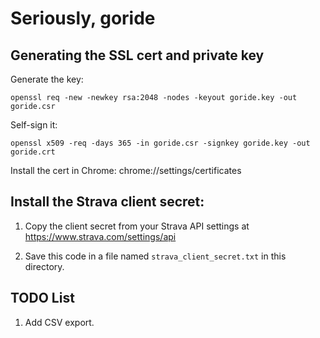 # Seriously, goride

## Generating the SSL cert and private key

Generate the key:

```shell
openssl req -new -newkey rsa:2048 -nodes -keyout goride.key -out goride.csr
```

Self-sign it:

```shell
openssl x509 -req -days 365 -in goride.csr -signkey goride.key -out goride.crt
```

Install the cert in Chrome: chrome://settings/certificates

## Install the Strava client secret:

1. Copy the client secret from your Strava API settings at https://www.strava.com/settings/api

1. Save this code in a file named `strava_client_secret.txt` in this directory.

## TODO List

1. Add CSV export.